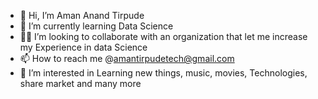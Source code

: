 - 👋 Hi, I’m Aman Anand Tirpude
- 🌱 I’m currently learning Data Science
- 👯‍♂️ I’m looking to collaborate with an organization that let me increase my Experience in data Science
- 📫 How to reach me @amantirpudetech@gmail.com
- 👀 I’m interested in Learning new things, music, movies, Technologies, share market and many more

<!---
amantirpude/amantirpude is a ✨ special ✨ repository because its `README.md` (this file) appears on your GitHub profile.
You can click the Preview link to take a look at your changes.
--->
